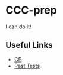 # CCC-prep
I can do it!

## Useful Links
* [CP](https://cpbook.net)
* [Past Tests](https://www.cemc.uwaterloo.ca/contests/past_contests.html#ccc)


